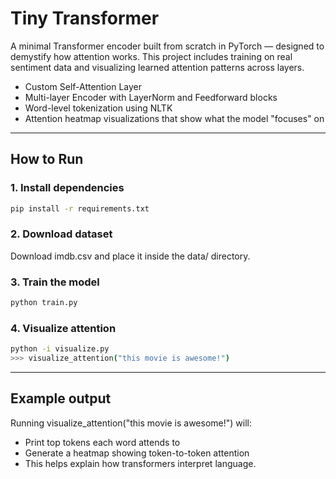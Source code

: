 # Tiny Transformer

A minimal Transformer encoder built from scratch in PyTorch — designed to demystify how attention works. This project includes training on real sentiment data and visualizing learned attention patterns across layers.

- Custom Self-Attention Layer
- Multi-layer Encoder with LayerNorm and Feedforward blocks
- Word-level tokenization using NLTK
- Attention heatmap visualizations that show what the model "focuses" on

---

## How to Run

### 1. Install dependencies
```bash
pip install -r requirements.txt
```

### 2. Download dataset
Download imdb.csv and place it inside the data/ directory.

### 3. Train the model
```bash
python train.py
```

### 4. Visualize attention
```bash
python -i visualize.py
>>> visualize_attention("this movie is awesome!")
```

---

## Example output

Running visualize_attention("this movie is awesome!") will:

- Print top tokens each word attends to
- Generate a heatmap showing token-to-token attention
- This helps explain how transformers interpret language.


  

